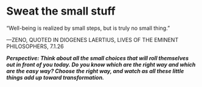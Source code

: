 # Sweat the small stuff

“Well-being is realized by small steps, but is truly no small thing.” 

—ZENO, QUOTED IN DIOGENES LAERTIUS, LIVES OF THE EMINENT PHILOSOPHERS, 7.1.26

***Perspective: Think about all the small choices that will roll themselves out in front of you today. Do you know which are the right way and which are the easy way? Choose the right way, and watch as all these little things add up toward transformation.***